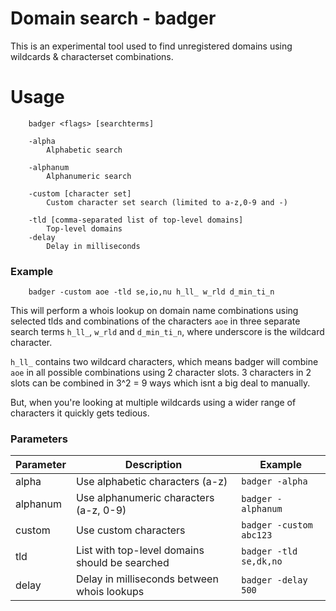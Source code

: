 # Domain search - badger

This is an experimental tool used to find unregistered domains using wildcards & characterset combinations.


# Usage
```
	badger <flags> [searchterms]

	-alpha
		Alphabetic search

	-alphanum
		Alphanumeric search

	-custom [character set]
		Custom character set search (limited to a-z,0-9 and -)
		
	-tld [comma-separated list of top-level domains]
		Top-level domains
	-delay
		Delay in milliseconds
```


### Example
```
	badger -custom aoe -tld se,io,nu h_ll_ w_rld d_min_ti_n
```

This will perform a whois lookup on domain name combinations using selected tlds and combinations of the characters `aoe` in three separate search terms `h_ll_`, `w_rld` and `d_min_ti_n`, where underscore is the wildcard character.

`h_ll_` contains two wildcard characters, which means badger will combine `aoe` in all possible combinations using 2 character slots. 3 characters in 2 slots can be combined in 3^2 = 9 ways which isnt a big deal to manually.

But, when you're looking at multiple wildcards using a wider range of characters it quickly gets tedious.


### Parameters


|Parameter|Description|Example|
|-|-|-|
|alpha|Use alphabetic characters (a-z)|```badger -alpha```|
|alphanum|Use alphanumeric characters (a-z, 0-9)|```badger -alphanum```|
|custom|Use custom characters|```badger -custom abc123```|
|tld|List with top-level domains should be searched|```badger -tld se,dk,no```|
|delay|Delay in milliseconds between whois lookups|```badger -delay 500```|